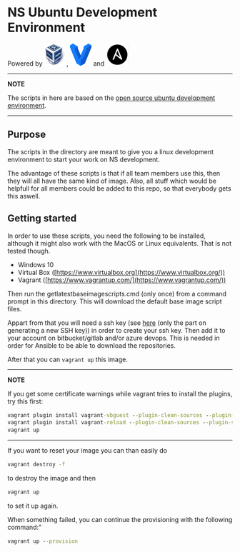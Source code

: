 # NS Ubuntu Development Environment

Powered by [![Virtualbox](https://github.com/MartijnSips/ubuntu-development-environment/raw/develop/Logos/virtualbox.png "Virtualbox")](http://www.virtualbox.org), [![Vagrant](https://github.com/MartijnSips/ubuntu-development-environment/raw/develop/Logos/vagrant.png "Vagrant" )](http://www.vagrantup.com) and [![Ansible](https://github.com/MartijnSips/ubuntu-development-environment/raw/develop/Logos/ansible.png "Ansible")](http://www.ansible.com)

---

**NOTE**

The scripts in here are based on the [open source ubuntu development environment](https://github.com/martijnsips/ubuntu-development-environment).

---

## Purpose

The scripts in the directory are meant to give you a linux development environment to start your work on NS development.

The advantage of these scripts is that if all team members use this, then they will all have the same kind of image. Also, all stuff which would be helpfull for all members could be added to this repo, so that everybody gets this aswell.

## Getting started

In order to use these scripts, you need the following to be installed, although it might also work with the MacOS or Linux equivalents. That is not tested though.

- Windows 10
- Virtual Box ([https://www.virtualbox.org](https://www.virtualbox.org/))
- Vagrant ([https://www.vagrantup.com/](https://www.vagrantup.com/))

Then run the getlatestbaseimagescripts.cmd (only once) from a command prompt in this directory. This will download the default base image script files.

Appart from that you will need a ssh key (see [here](https://help.github.com/articles/generating-a-new-ssh-key-and-adding-it-to-the-ssh-agent/) (only the part on generating a new SSH key)) in order to create your ssh key. Then add it to your account on bitbucket/gitlab and/or azure devops. This is needed in order for Ansible to be able to download the repositories.

After that you can ```vagrant up``` this image.

---

**NOTE**

If you get some certificate warnings while vagrant tries to install the plugins, try this first:

```cmd
vagrant plugin install vagrant-vbguest --plugin-clean-sources --plugin-source `http://rubygems.org`
vagrant plugin install vagrant-reload --plugin-clean-sources --plugin-source `http://rubygems.org`
vagrant up
```

---

If you want to reset your image you can than easily do

```cmd
vagrant destroy -f
```

to destroy the image and then

```cmd
vagrant up
```

to set it up again.

When something failed, you can continue the provisioning with the following command:"

```cmd
vagrant up --provision
```
